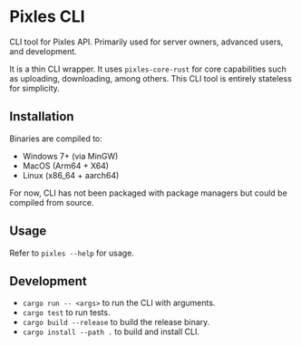 # Pixles CLI

CLI tool for Pixles API. Primarily used for server owners, advanced users, and development.

It is a thin CLI wrapper. It uses `pixles-core-rust` for core capabilities such as uploading, downloading, among others. This CLI tool is entirely stateless for simplicity.

## Installation

Binaries are compiled to:

- Windows 7+ (via MinGW)
- MacOS (Arm64 + X64)
- Linux (x86_64 + aarch64)

For now, CLI has not been packaged with package managers but could be compiled from source.

<!-- TODO: Distribute via GitHub packages and package managers -->

## Usage

Refer to `pixles --help` for usage.

## Development

- `cargo run -- <args>` to run the CLI with arguments.
- `cargo test` to run tests.
- `cargo build --release` to build the release binary.
- `cargo install --path .` to build and install CLI.
